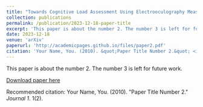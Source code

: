 ```yaml
---
title: "Towards Cognitive Load Assessment Using Electrooculography Measures"
collection: publications
permalink: /publication/2023-12-18-paper-title
excerpt: 'This paper is about the number 2. The number 3 is left for future work.'
date: 2023-12-18
venue: 'arXiv'
paperurl: 'http://academicpages.github.io/files/paper2.pdf'
citation: 'Your Name, You. (2010). &quot;Paper Title Number 2.&quot; <i>Journal 1</i>. 1(2).'
---
```

This paper is about the number 2. The number 3 is left for future work.

[Download paper here](http://academicpages.github.io/files/paper2.pdf)

Recommended citation: Your Name, You. (2010). "Paper Title Number 2." <i>Journal 1</i>. 1(2).
